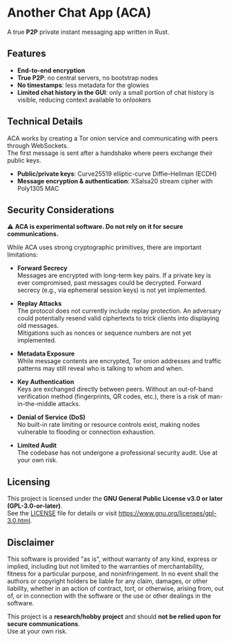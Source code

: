 # Another Chat App (ACA)
A true **P2P** private instant messaging app written in Rust.

## Features
- **End-to-end encryption**  
- **True P2P**: no central servers, no bootstrap nodes  
- **No timestamps**: less metadata for the glowies  
- **Limited chat history in the GUI**: only a small portion of chat history is visible, reducing context available to onlookers  

## Technical Details
ACA works by creating a Tor onion service and communicating with peers through WebSockets.  
The first message is sent after a handshake where peers exchange their public keys.  

- **Public/private keys**: Curve25519 elliptic-curve Diffie–Hellman (ECDH)  
- **Message encryption & authentication**: XSalsa20 stream cipher with Poly1305 MAC  

## Security Considerations

⚠️ **ACA is experimental software. Do not rely on it for secure communications.**  

While ACA uses strong cryptographic primitives, there are important limitations:

- **Forward Secrecy**  
  Messages are encrypted with long-term key pairs. If a private key is ever compromised, past messages could be decrypted. Forward secrecy (e.g., via ephemeral session keys) is not yet implemented.

- **Replay Attacks**  
  The protocol does not currently include replay protection. An adversary could potentially resend valid ciphertexts to trick clients into displaying old messages.  
  Mitigations such as nonces or sequence numbers are not yet implemented.

- **Metadata Exposure**  
  While message contents are encrypted, Tor onion addresses and traffic patterns may still reveal who is talking to whom and when.

- **Key Authentication**  
  Keys are exchanged directly between peers. Without an out-of-band verification method (fingerprints, QR codes, etc.), there is a risk of man-in-the-middle attacks.

- **Denial of Service (DoS)**  
  No built-in rate limiting or resource controls exist, making nodes vulnerable to flooding or connection exhaustion.

- **Limited Audit**  
  The codebase has not undergone a professional security audit. Use at your own risk.

## Licensing
This project is licensed under the **GNU General Public License v3.0 or later (GPL-3.0-or-later)**.  
See the [LICENSE](LICENSE) file for details or visit <https://www.gnu.org/licenses/gpl-3.0.html>.

## Disclaimer

This software is provided "as is", without warranty of any kind, express or implied, 
including but not limited to the warranties of merchantability, fitness for a particular purpose, 
and noninfringement. In no event shall the authors or copyright holders be liable 
for any claim, damages, or other liability, whether in an action of contract, tort, or otherwise, 
arising from, out of, or in connection with the software or the use or other dealings in the software.  

This project is a **research/hobby project** and should **not be relied upon for secure communications**.  
Use at your own risk.
